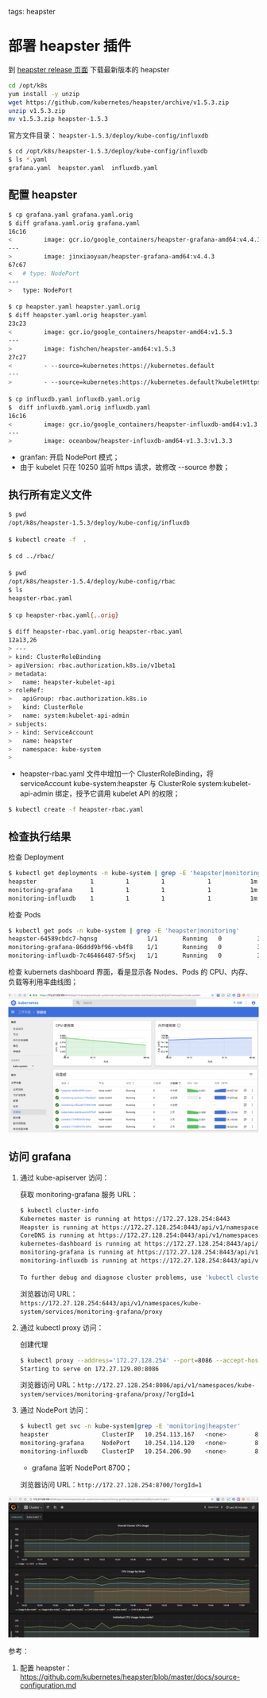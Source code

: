 <!-- toc -->

tags: heapster

# 部署 heapster 插件

到 [heapster release 页面](https://github.com/kubernetes/heapster/releases) 下载最新版本的 heapster

``` bash
cd /opt/k8s
yum install -y unzip
wget https://github.com/kubernetes/heapster/archive/v1.5.3.zip
unzip v1.5.3.zip
mv v1.5.3.zip heapster-1.5.3
```

官方文件目录： `heapster-1.5.3/deploy/kube-config/influxdb`

``` bash
$ cd /opt/k8s/heapster-1.5.3/deploy/kube-config/influxdb
$ ls *.yaml
grafana.yaml  heapster.yaml  influxdb.yaml
```

## 配置 heapster

``` bash
$ cp grafana.yaml grafana.yaml.orig
$ diff grafana.yaml.orig grafana.yaml
16c16
<         image: gcr.io/google_containers/heapster-grafana-amd64:v4.4.3
---
>         image: jinxiaoyuan/heapster-grafana-amd64:v4.4.3
67c67
<   # type: NodePort
---
>   type: NodePort

$ cp heapster.yaml heapster.yaml.orig
$ diff heapster.yaml.orig heapster.yaml
23c23
<         image: gcr.io/google_containers/heapster-amd64:v1.5.3
---
>         image: fishchen/heapster-amd64:v1.5.3
27c27
<         - --source=kubernetes:https://kubernetes.default
---
>         - --source=kubernetes:https://kubernetes.default?kubeletHttps=true&kubeletPort=10250

$ cp influxdb.yaml influxdb.yaml.orig
$  diff influxdb.yaml.orig influxdb.yaml
16c16
<         image: gcr.io/google_containers/heapster-influxdb-amd64:v1.3.3
---
>         image: oceanbow/heapster-influxdb-amd64-v1.3.3:v1.3.3
```
+ granfan: 开启 NodePort 模式；
+ 由于 kubelet 只在 10250 监听 https 请求，故修改 --source 参数；

## 执行所有定义文件

``` bash
$ pwd
/opt/k8s/heapster-1.5.3/deploy/kube-config/influxdb

$ kubectl create -f  .

$ cd ../rbac/

$ pwd
/opt/k8s/heapster-1.5.4/deploy/kube-config/rbac
$ ls
heapster-rbac.yaml

$ cp heapster-rbac.yaml{,.orig}

$ diff heapster-rbac.yaml.orig heapster-rbac.yaml
12a13,26
> ---
> kind: ClusterRoleBinding
> apiVersion: rbac.authorization.k8s.io/v1beta1
> metadata:
>   name: heapster-kubelet-api
> roleRef:
>   apiGroup: rbac.authorization.k8s.io
>   kind: ClusterRole
>   name: system:kubelet-api-admin
> subjects:
> - kind: ServiceAccount
>   name: heapster
>   namespace: kube-system
>
```
+ heapster-rbac.yaml 文件中增加一个 ClusterRoleBinding，将 serviceAccount kube-system:heapster 与 ClusterRole system:kubelet-api-admin 绑定，授予它调用 kubelet API 的权限；

``` bash
$ kubectl create -f heapster-rbac.yaml
```

## 检查执行结果

检查 Deployment

``` bash
$ kubectl get deployments -n kube-system | grep -E 'heapster|monitoring'
heapster               1         1         1            1           1m
monitoring-grafana     1         1         1            1           1m
monitoring-influxdb    1         1         1            1           1m
```

检查 Pods

``` bash
$ kubectl get pods -n kube-system | grep -E 'heapster|monitoring'
heapster-64589cbdc7-hqnsg              1/1       Running   0          3m
monitoring-grafana-86ddd9bf96-vb4f8    1/1       Running   0          3m
monitoring-influxdb-7c46466487-5f5xj   1/1       Running   0          3m
```

检查 kubernets dashboard 界面，看是显示各 Nodes、Pods 的 CPU、内存、负载等利用率曲线图；

![dashboard-heapster](./images/dashboard-heapster.png)

## 访问 grafana

1. 通过 kube-apiserver 访问：

    获取 monitoring-grafana 服务 URL：

    ``` bash
    $ kubectl cluster-info
    Kubernetes master is running at https://172.27.128.254:8443
    Heapster is running at https://172.27.128.254:8443/api/v1/namespaces/kube-system/services/heapster/proxy
    CoreDNS is running at https://172.27.128.254:8443/api/v1/namespaces/kube-system/services/kube-dns/proxy
    kubernetes-dashboard is running at https://172.27.128.254:8443/api/v1/namespaces/kube-system/services/kubernetes-dashboard/proxy
    monitoring-grafana is running at https://172.27.128.254:8443/api/v1/namespaces/kube-system/services/monitoring-grafana/proxy
    monitoring-influxdb is running at https://172.27.128.254:8443/api/v1/namespaces/kube-system/services/monitoring-influxdb/proxy

    To further debug and diagnose cluster problems, use 'kubectl cluster-info dump'.
    ```

    浏览器访问 URL： `https://172.27.128.254:6443/api/v1/namespaces/kube-system/services/monitoring-grafana/proxy`

1. 通过 kubectl proxy 访问：

    创建代理

    ``` bash
    $ kubectl proxy --address='172.27.128.254' --port=8086 --accept-hosts='^*$' --kubeconfig ~/.kube/config
    Starting to serve on 172.27.129.80:8086
    ```

    浏览器访问 URL：`http://172.27.128.254:8086/api/v1/namespaces/kube-system/services/monitoring-grafana/proxy/?orgId=1`

1. 通过 NodePort 访问：

    ``` bash
    $ kubectl get svc -n kube-system|grep -E 'monitoring|heapster'
    heapster               ClusterIP   10.254.113.167   <none>        80/TCP          3m
    monitoring-grafana     NodePort    10.254.114.120   <none>        80:8700/TCP     3m
    monitoring-influxdb    ClusterIP   10.254.206.90    <none>        8086/TCP        3m
    ```
    + grafana 监听 NodePort 8700；

    浏览器访问 URL：`http://172.27.128.254:8700/?orgId=1`
    
![grafana](./images/grafana.png)

参考：
1. 配置 heapster：https://github.com/kubernetes/heapster/blob/master/docs/source-configuration.md